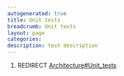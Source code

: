 ```yaml
---
autogenerated: true
title: Unit tests
breadcrumb: Unit tests
layout: page
categories: 
description: test description
---
```


1.  REDIRECT [Architecture\#Unit\_tests](Architecture#Unit_tests "wikilink")
